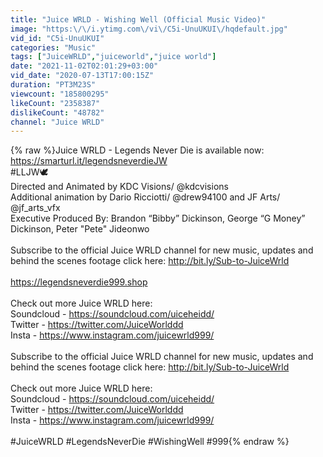 ```yaml
---
title: "Juice WRLD - Wishing Well (Official Music Video)"
image: "https:\/\/i.ytimg.com\/vi\/C5i-UnuUKUI\/hqdefault.jpg"
vid_id: "C5i-UnuUKUI"
categories: "Music"
tags: ["JuiceWRLD","juiceworld","juice world"]
date: "2021-11-02T02:01:29+03:00"
vid_date: "2020-07-13T17:00:15Z"
duration: "PT3M23S"
viewcount: "185800295"
likeCount: "2358387"
dislikeCount: "48782"
channel: "Juice WRLD"
---
```

{% raw %}Juice WRLD - Legends Never Die is available now: <a rel="nofollow" target="blank" href="https://smarturl.it/legendsneverdieJW">https://smarturl.it/legendsneverdieJW</a><br />#LLJW🕊<br />Directed and Animated by KDC Visions/ @kdcvisions<br />Additional animation by Dario Ricciotti/ @drew94100 and JF Arts/ @jf_arts_vfx<br />Executive Produced By: Brandon “Bibby” Dickinson, George “G Money” Dickinson, Peter &quot;Pete&quot; Jideonwo<br /><br />Subscribe to the official Juice WRLD channel for new music, updates and behind the scenes footage click here: <a rel="nofollow" target="blank" href="http://bit.ly/Sub-to-JuiceWrld">http://bit.ly/Sub-to-JuiceWrld</a><br /><br /><a rel="nofollow" target="blank" href="https://legendsneverdie999.shop">https://legendsneverdie999.shop</a><br /><br />Check out more Juice WRLD here:<br />Soundcloud - <a rel="nofollow" target="blank" href="https://soundcloud.com/uiceheidd/">https://soundcloud.com/uiceheidd/</a><br />Twitter - <a rel="nofollow" target="blank" href="https://twitter.com/JuiceWorlddd">https://twitter.com/JuiceWorlddd</a><br />Insta - <a rel="nofollow" target="blank" href="https://www.instagram.com/juicewrld999/">https://www.instagram.com/juicewrld999/</a><br /><br />Subscribe to the official Juice WRLD channel for new music, updates and behind the scenes footage click here: <a rel="nofollow" target="blank" href="http://bit.ly/Sub-to-JuiceWrld">http://bit.ly/Sub-to-JuiceWrld</a><br /><br />Check out more Juice WRLD here:<br />Soundcloud - <a rel="nofollow" target="blank" href="https://soundcloud.com/uiceheidd/">https://soundcloud.com/uiceheidd/</a><br />Twitter - <a rel="nofollow" target="blank" href="https://twitter.com/JuiceWorlddd">https://twitter.com/JuiceWorlddd</a><br />Insta - <a rel="nofollow" target="blank" href="https://www.instagram.com/juicewrld999/">https://www.instagram.com/juicewrld999/</a><br /><br />#JuiceWRLD #LegendsNeverDie #WishingWell #999{% endraw %}
